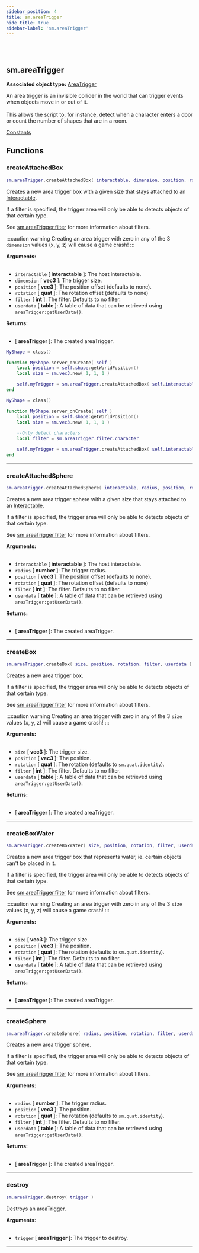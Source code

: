 ```yaml
---
sidebar_position: 4
title: sm.areaTrigger
hide_title: true
sidebar-label: 'sm.areaTrigger'
---
```


<br></br>

## sm.areaTrigger

**Associated object type:** [AreaTrigger](/lua/Game-Script-Environment/Userdata/AreaTrigger)

An area trigger is an invisible collider in the world that can trigger events when objects move in or out of it. <br></br>
This allows the script to, for instance, detect when a character enters a door or count the number of shapes that are in a room.

[Constants](/lua/Game-Script-Environment/Constants#smareatriggerfilter)

## Functions

### createAttachedBox

```lua
sm.areaTrigger.createAttachedBox( interactable, dimension, position, rotation, filter, userdata )
```

Creates a new area trigger box with a given size that stays attached to an [Interactable](/lua/Game-Script-Environment/Userdata/Interactable).

If a filter is specified, the trigger area will only be able to detects objects of that certain type.

See [sm.areaTrigger.filter](/lua/Game-Script-Environment/Constants#smareatriggerfilter) for more information about filters.

:::caution warning
Creating an area trigger with zero in any of the 3 <code>dimension</code> values (x, y, z) will cause a game crash!
:::

<strong>Arguments:</strong> <br></br>

- <code>interactable</code> [<strong> interactable </strong>]: The host interactable.
- <code>dimension</code> [<strong> vec3 </strong>]: The trigger size.
- <code>position</code> [<strong> vec3 </strong>]: The position offset (defaults to none).
- <code>rotation</code> [<strong> quat </strong>]: The rotation offset (defaults to none)
- <code>filter</code> [<strong> int </strong>]: The filter. Defaults to no filter.
- <code>userdata</code> [<strong> table </strong>]: A table of data that can be retrieved using <code>areaTrigger:getUserData()</code>.

<strong>Returns:</strong> <br></br>

- [<strong> areaTrigger </strong>]: The created areaTrigger.

```lua title="Example Usage"
MyShape = class()

function MyShape.server_onCreate( self )
    local position = self.shape:getWorldPosition()
    local size = sm.vec3.new( 1, 1, 1 )

    self.myTrigger = sm.areaTrigger.createAttachedBox( self.interactable, size )
end
```

```lua title="Example with a filter"
MyShape = class()

function MyShape.server_onCreate( self )
    local position = self.shape:getWorldPosition()
    local size = sm.vec3.new( 1, 1, 1 )
    
    --Only detect characters
    local filter = sm.areaTrigger.filter.character

    self.myTrigger = sm.areaTrigger.createAttachedBox( self.interactable, size, _, _, filter )
end
```

---

### createAttachedSphere

```lua
sm.areaTrigger.createAttachedSphere( interactable, radius, position, rotation, filter, userdata )
```

Creates a new area trigger sphere with a given size that stays attached to an [Interactable](/lua/Game-Script-Environment/Userdata/Interactable).

If a filter is specified, the trigger area will only be able to detects objects of that certain type.

See [sm.areaTrigger.filter](/lua/Game-Script-Environment/Constants#smareatriggerfilter) for more information about filters.

<strong>Arguments:</strong> <br></br>

- <code>interactable</code> [<strong> interactable </strong>]: The host interactable.
- <code>radius</code> [<strong> number </strong>]: The trigger radius.
- <code>position</code> [<strong> vec3 </strong>]: The position offset (defaults to none).
- <code>rotation</code> [<strong> quat </strong>]: The rotation offset (defaults to none)
- <code>filter</code> [<strong> int </strong>]: The filter. Defaults to no filter.
- <code>userdata</code> [<strong> table </strong>]: A table of data that can be retrieved using <code>areaTrigger:getUserData()</code>.

<strong>Returns:</strong> <br></br>

- [<strong> areaTrigger </strong>]: The created areaTrigger.

---

### createBox

```lua
sm.areaTrigger.createBox( size, position, rotation, filter, userdata )
```

Creates a new area trigger box.

If a filter is specified, the trigger area will only be able to detects objects of that certain type.

See [sm.areaTrigger.filter](/lua/Game-Script-Environment/Constants#smareatriggerfilter) for more information about filters.

:::caution warning
Creating an area trigger with zero in any of the 3 <code>size</code> values (x, y, z) will cause a game crash!
:::

<strong>Arguments:</strong> <br></br>

- <code>size</code> [<strong> vec3 </strong>]: The trigger size.
- <code>position</code> [<strong> vec3 </strong>]: The position.
- <code>rotation</code> [<strong> quat </strong>]: The rotation (defaults to <code>sm.quat.identity</code>).
- <code>filter</code> [<strong> int </strong>]: The filter. Defaults to no filter.
- <code>userdata</code> [<strong> table </strong>]: A table of data that can be retrieved using <code>areaTrigger:getUserData()</code>.

<strong>Returns:</strong> <br></br>

- [<strong> areaTrigger </strong>]: The created areaTrigger.

---

### createBoxWater

```lua
sm.areaTrigger.createBoxWater( size, position, rotation, filter, userdata )
```

Creates a new area trigger box that represents water, ie. certain objects can't be placed in it.

If a filter is specified, the trigger area will only be able to detects objects of that certain type.

See [sm.areaTrigger.filter](/lua/Game-Script-Environment/Constants#smareatriggerfilter) for more information about filters.

:::caution warning
Creating an area trigger with zero in any of the 3 <code>size</code> values (x, y, z) will cause a game crash!
:::

<strong>Arguments:</strong> <br></br>

- <code>size</code> [<strong> vec3 </strong>]: The trigger size.
- <code>position</code> [<strong> vec3 </strong>]: The position.
- <code>rotation</code> [<strong> quat </strong>]: The rotation (defaults to <code>sm.quat.identity</code>).
- <code>filter</code> [<strong> int </strong>]: The filter. Defaults to no filter.
- <code>userdata</code> [<strong> table </strong>]: A table of data that can be retrieved using <code>areaTrigger:getUserData()</code>.

<strong>Returns:</strong> <br></br>

- [<strong> areaTrigger </strong>]: The created areaTrigger.

---

### createSphere

```lua
sm.areaTrigger.createSphere( radius, position, rotation, filter, userdata )
```

Creates a new area trigger sphere.

If a filter is specified, the trigger area will only be able to detects objects of that certain type.

See [sm.areaTrigger.filter](/lua/Game-Script-Environment/Constants#smareatriggerfilter) for more information about filters.

<strong>Arguments:</strong> <br></br>

- <code>radius</code> [<strong> number </strong>]: The trigger radius.
- <code>position</code> [<strong> vec3 </strong>]: The position.
- <code>rotation</code> [<strong> quat </strong>]: The rotation (defaults to <code>sm.quat.identity</code>).
- <code>filter</code> [<strong> int </strong>]: The filter. Defaults to no filter.
- <code>userdata</code> [<strong> table </strong>]: A table of data that can be retrieved using <code>areaTrigger:getUserData()</code>.

<strong>Returns:</strong> <br></br>

- [<strong> areaTrigger </strong>]: The created areaTrigger.

---

### destroy

```lua
sm.areaTrigger.destroy( trigger )
```

Destroys an areaTrigger.

<strong>Arguments:</strong> <br></br>

- <code>trigger</code> [<strong> areaTrigger </strong>]: The trigger to destroy.

---














